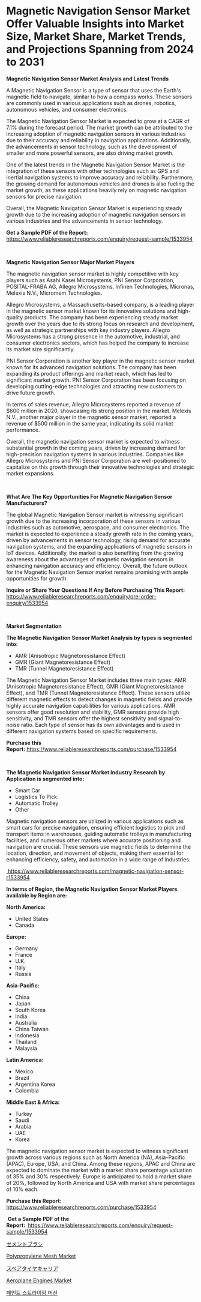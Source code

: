 <p><h1>Magnetic Navigation Sensor Market Offer Valuable Insights into Market Size, Market Share, Market Trends, and Projections Spanning from 2024 to 2031</h1></p><p><strong>Magnetic Navigation Sensor Market Analysis and Latest Trends</strong></p>
<p><p>A Magnetic Navigation Sensor is a type of sensor that uses the Earth's magnetic field to navigate, similar to how a compass works. These sensors are commonly used in various applications such as drones, robotics, autonomous vehicles, and consumer electronics.</p><p>The Magnetic Navigation Sensor Market is expected to grow at a CAGR of 7.1% during the forecast period. The market growth can be attributed to the increasing adoption of magnetic navigation sensors in various industries due to their accuracy and reliability in navigation applications. Additionally, the advancements in sensor technology, such as the development of smaller and more powerful sensors, are also driving market growth.</p><p>One of the latest trends in the Magnetic Navigation Sensor Market is the integration of these sensors with other technologies such as GPS and inertial navigation systems to improve accuracy and reliability. Furthermore, the growing demand for autonomous vehicles and drones is also fueling the market growth, as these applications heavily rely on magnetic navigation sensors for precise navigation.</p><p>Overall, the Magnetic Navigation Sensor Market is experiencing steady growth due to the increasing adoption of magnetic navigation sensors in various industries and the advancements in sensor technology.</p></p>
<p><strong>Get a Sample PDF of the Report:&nbsp;</strong> <a href="https://www.reliableresearchreports.com/enquiry/request-sample/1533954">https://www.reliableresearchreports.com/enquiry/request-sample/1533954</a></p>
<p>&nbsp;</p>
<p><strong>Magnetic Navigation Sensor Major Market Players</strong></p>
<p><p>The magnetic navigation sensor market is highly competitive with key players such as Asahi Kasei Microsystems, PNI Sensor Corporation, POSITAL-FRABA AG, Allegro Microsystems, Infinen Technologies, Micronas, Melexis N.V., Micromem Technologies. </p><p>Allegro Microsystems, a Massachusetts-based company, is a leading player in the magnetic sensor market known for its innovative solutions and high-quality products. The company has been experiencing steady market growth over the years due to its strong focus on research and development, as well as strategic partnerships with key industry players. Allegro Microsystems has a strong presence in the automotive, industrial, and consumer electronics sectors, which has helped the company to increase its market size significantly.</p><p>PNI Sensor Corporation is another key player in the magnetic sensor market known for its advanced navigation solutions. The company has been expanding its product offerings and market reach, which has led to significant market growth. PNI Sensor Corporation has been focusing on developing cutting-edge technologies and attracting new customers to drive future growth.</p><p>In terms of sales revenue, Allegro Microsystems reported a revenue of $600 million in 2020, showcasing its strong position in the market. Melexis N.V., another major player in the magnetic sensor market, reported a revenue of $500 million in the same year, indicating its solid market performance.</p><p>Overall, the magnetic navigation sensor market is expected to witness substantial growth in the coming years, driven by increasing demand for high-precision navigation systems in various industries. Companies like Allegro Microsystems and PNI Sensor Corporation are well-positioned to capitalize on this growth through their innovative technologies and strategic market expansions.</p></p>
<p>&nbsp;</p>
<p><strong>What Are The Key Opportunities For Magnetic Navigation Sensor Manufacturers?</strong></p>
<p><p>The global Magnetic Navigation Sensor market is witnessing significant growth due to the increasing incorporation of these sensors in various industries such as automotive, aerospace, and consumer electronics. The market is expected to experience a steady growth rate in the coming years, driven by advancements in sensor technology, rising demand for accurate navigation systems, and the expanding applications of magnetic sensors in IoT devices. Additionally, the market is also benefiting from the growing awareness about the advantages of magnetic navigation sensors in enhancing navigation accuracy and efficiency. Overall, the future outlook for the Magnetic Navigation Sensor market remains promising with ample opportunities for growth.</p></p>
<p><strong>Inquire or Share Your Questions If Any Before Purchasing This Report:</strong> <a href="https://www.reliableresearchreports.com/enquiry/pre-order-enquiry/1533954">https://www.reliableresearchreports.com/enquiry/pre-order-enquiry/1533954</a></p>
<p>&nbsp;</p>
<p><strong>Market Segmentation</strong></p>
<p><strong>The Magnetic Navigation Sensor Market Analysis by types is segmented into:</strong></p>
<p><ul><li>AMR (Anisotropic Magnetoresistance Effect)</li><li>GMR (Giant Magnetoresistance Effect)</li><li>TMR (Tunnel Magnetoresistance Effect)</li></ul></p>
<p><p>The Magnetic Navigation Sensor Market includes three main types: AMR (Anisotropic Magnetoresistance Effect), GMR (Giant Magnetoresistance Effect), and TMR (Tunnel Magnetoresistance Effect). These sensors utilize different magnetic effects to detect changes in magnetic fields and provide highly accurate navigation capabilities for various applications. AMR sensors offer good resolution and stability, GMR sensors provide high sensitivity, and TMR sensors offer the highest sensitivity and signal-to-noise ratio. Each type of sensor has its own advantages and is used in different navigation systems based on specific requirements.</p></p>
<p><strong>Purchase this Report:&nbsp;</strong><a href="https://www.reliableresearchreports.com/purchase/1533954">https://www.reliableresearchreports.com/purchase/1533954</a></p>
<p>&nbsp;</p>
<p><strong>The Magnetic Navigation Sensor Market Industry Research by Application is segmented into:</strong></p>
<p><ul><li>Smart Car</li><li>Logistics To Pick</li><li>Automatic Trolley</li><li>Other</li></ul></p>
<p><p>Magnetic navigation sensors are utilized in various applications such as smart cars for precise navigation, ensuring efficient logistics to pick and transport items in warehouses, guiding automatic trolleys in manufacturing facilities, and numerous other markets where accurate positioning and navigation are crucial. These sensors use magnetic fields to determine the location, direction, and movement of objects, making them essential for enhancing efficiency, safety, and automation in a wide range of industries.</p></p>
<p><a href="https://www.reliableresearchreports.com/magnetic-navigation-sensor-r1533954">&nbsp;https://www.reliableresearchreports.com/magnetic-navigation-sensor-r1533954</a></p>
<p><strong>In terms of Region, the Magnetic Navigation Sensor Market Players available by Region are:</strong></p>
<p>
    <p> <strong> North America: </strong>
        <ul>
            <li>United States</li>
            <li>Canada</li>
        </ul>
        </p> 
    <p> <strong> Europe: </strong>
        <ul>
            <li>Germany</li>
            <li>France</li>
            <li>U.K.</li>
            <li>Italy</li>
            <li>Russia</li>
        </ul>
        </p> 
    <p> <strong> Asia-Pacific: </strong>
        <ul>
            <li>China</li>
            <li>Japan</li>
            <li>South Korea</li>
            <li>India</li>
            <li>Australia</li>
            <li>China Taiwan</li>
            <li>Indonesia</li>
            <li>Thailand</li>
            <li>Malaysia</li>
        </ul>
        </p> 
    <p> <strong> Latin America: </strong>
        <ul>
            <li>Mexico</li>
            <li>Brazil</li>
            <li>Argentina Korea</li>
            <li>Colombia</li>
        </ul>
        </p> 
    <p> <strong> Middle East & Africa: </strong>
        <ul>
            <li>Turkey</li>
            <li>Saudi</li>
            <li>Arabia</li>
            <li>UAE</li>
            <li>Korea</li>
        </ul>
    </p>
    </p>
<p><p>The magnetic navigation sensor market is expected to witness significant growth across various regions such as North America (NA), Asia-Pacific (APAC), Europe, USA, and China. Among these regions, APAC and China are expected to dominate the market with a market share percentage valuation of 35% and 30% respectively. Europe is anticipated to hold a market share of 20%, followed by North America and USA with market share percentages of 10% each.</p></p>
<p><strong>Purchase this Report: </strong><a href="https://www.reliableresearchreports.com/purchase/1533954">https://www.reliableresearchreports.com/purchase/1533954</a></p>
<p>&nbsp;<strong>Get a Sample PDF of the Report:&nbsp;&nbsp;</strong><a href="https://www.reliableresearchreports.com/enquiry/request-sample/1533954">https://www.reliableresearchreports.com/enquiry/request-sample/1533954</a></p>
<p><strong></strong></p>
<p><p><a href="https://github.com/ReganWisoky2023/Market-Research-Report-List-1/blob/main/537589028676.md">セメントブラシ</a></p><p><a href="https://issuu.com/reportprime-2/docs/polypropylene-mesh-market-size-2030.pptx">Polypropylene Mesh Market</a></p><p><a href="https://github.com/cbigkbh02719/Market-Research-Report-List-1/blob/main/978981428675.md">スペアタイヤキャリア</a></p><p><a href="https://github.com/shotows/Market-Research-Report-List-2/blob/main/aeroplane-engines-market.md">Aeroplane Engines Market</a></p><p><a href="https://github.com/darrellockm3ytan895656/Market-Research-Report-List-1/blob/main/278923926244.md">페인트 스트라이핑 머신</a></p></p>